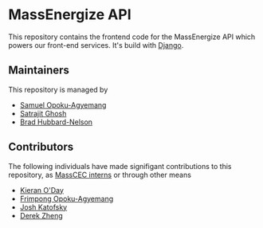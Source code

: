 # MassEnergize API

This repository contains the frontend code for the MassEnergize API which powers our front-end services. It's build with [Django](https://www.djangoproject.com/).

## Maintainers

This repository is managed by

* [Samuel Opoku-Agyemang](http://samuelopokuagyemang.com])
* [Satrajit Ghosh](https://satra.cogitatum.org/)
* [Brad Hubbard-Nelson](http://www.hubbardnelson.org/)

## Contributors

The following individuals have made signifigant contributions to this repository, as [MassCEC interns](https://www.masscec.com/clean-energy-internship-program) or through other means

* [Kieran O'Day](https://github.com/ki3ranoday)
* [Frimpong Opoku-Agyemang](https://github.com/frimpongopoku)
* [Josh Katofsky](https://www.linkedin.com/in/josh-katofsky/)
* [Derek Zheng](https://dereknzheng.com/)
